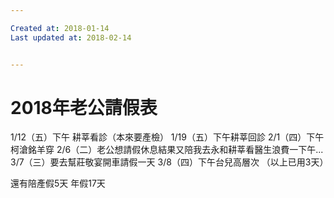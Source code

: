 ```yaml
---

Created at: 2018-01-14
Last updated at: 2018-02-14


---
```


# 2018年老公請假表


1/12（五）下午 耕莘看診（本來要產檢）
1/19（五）下午耕莘回診
2/1（四）下午柯滄銘羊穿
2/6（二）老公想請假休息結果又陪我去永和耕莘看醫生浪費一下午...
3/7（三）要去幫莊敬宴開車請假一天
3/8（四）下午台兒高層次
（以上已用3天）

還有陪產假5天
年假17天

